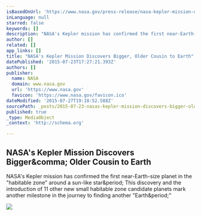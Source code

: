 ```yaml
---
isBasedOnUrl: 'https://www.nasa.gov/press-release/nasa-kepler-mission-discovers-bigger-older-cousin-to-earth'
inLanguage: null
starred: false
keywords: []
description: "NASA's Kepler mission has confirmed the first near-Earth-size planet in the \"habitable zone\" around a sun-like star. This discovery and the introduction of 11 other new small habitable zone candidate planets mark another milestone in the journey to finding another \"Earth.\""
author: []
related: []
app_links: []
title: "NASA's Kepler Mission Discovers Bigger, Older Cousin to Earth"
datePublished: '2015-07-23T17:27:21.393Z'
authors: []
publisher:
  name: NASA
  domain: www.nasa.gov
  url: 'https://www.nasa.gov'
  favicon: 'https://www.nasa.gov/favicon.ico'
dateModified: '2015-07-27T19:18:52.588Z'
sourcePath: _posts/2015-07-23-nasas-kepler-mission-discovers-bigger-older-cousin-to-eart.md
published: true
_type: MediaObject
_context: 'http://schema.org'

---
```

<article style=""><h1>NASA's Kepler Mission Discovers Bigger&amp;comma; Older Cousin to Earth</h1><p>NASA's Kepler mission has confirmed the first near-Earth-size planet in the "habitable zone" around a sun-like star&amp;period; This discovery and the introduction of 11 other new small habitable zone candidate planets mark another milestone in the journey to finding another "Earth&amp;period;"</p><img src="http://www.nasa.gov/sites/default/files/thumbnails/image/452b_artistconcept_beautyshot.jpg" /></article>